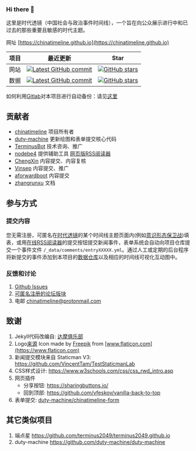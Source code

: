 ### Hi there 👋

<!--
**chinatimeline/chinatimeline** is a ✨ _special_ ✨ repository because its `README.md` (this file) appears on your GitHub profile.

Here are some ideas to get you started:

- 🔭 I’m currently working on ...
- 🌱 I’m currently learning ...
- 👯 I’m looking to collaborate on ...
- 🤔 I’m looking for help with ...
- 💬 Ask me about ...
- 📫 How to reach me: ...
- 😄 Pronouns: ...
- ⚡ Fun fact: ...
-->
这里是时代透镜（中国社会与政治事件时间线），一个旨在向公众展示进行中和已过去的那些重要且敏感的时代主题。

网址 [https://chinatimeline.github.io](https://chinatimeline.github.io)

项目 | 最近更新 | Star
--|--|--
网站 | [![Latest GitHub commit](https://img.shields.io/github/last-commit/chinatimeline/chinatimeline.github.io)](https://github.com/chinatimeline/chinatimeline.github.io) | [![GitHub stars](https://img.shields.io/github/stars/chinatimeline/chinatimeline.github.io)](https://github.com/chinatimeline/chinatimeline.github.io/stargazers)
数据 |[![Latest GitHub commit](https://img.shields.io/github/last-commit/chinatimeline/data)](https://github.com/chinatimeline/data) | [![GitHub stars](https://img.shields.io/github/stars/chinatimeline/data)](https://github.com/chinatimeline/data/stargazers)

如何利用[Gitlab](https://gitlab.com)对本项目进行自动备份：请见[这里](https://docs.gitlab.com/ee/user/project/repository/repository_mirroring.html)

## 贡献者
- [chinatimeline](https://github.com/chinatimeline) 项目所有者
- [duty-machine](https://github.com/duty-machine) 更新绘图和表单提交核心代码
- [TerminusBot](https://github.com/terminusbot) 技术咨询、推广
- [nodebe4](https://github.com/nodebe4) 提供辅助工具 [网页版RSS阅读器](https://github.com/nodebe4/news)
- [ChengXin](https://github.com/ChengXin) 内容提交、内容复核
- [Vinsep](https://www.reddit.com/u/Vinsep) 内容提交、推广
- [aforwardboot](https://www.reddit.com/user/aforwardboot/) 内容提交
- [zhangrunxu](https://github.com/zhangrunxu) 文档

## 参与方式

### 提交内容
您无需注册，可匿名在[时代透镜](https://chinatimeline.github.io)的某个时间线主题页面内(例如[意识形态保卫战](https://chinatimeline.github.io/ideology_tl1/))填表，或用[在线RSS阅读器](https://chinatimeline.github.io/news/)的提交按钮提交新闻事件，表单系统会自动向项目仓库提交一个事件文件 `/_data/comments/entryXXXXX.yml`。通过人工或定期的后台程序将新提交的事件添加到本项目的[数据仓库](https://github.com/chinatimeline/data/)以及相应的时间线可视化互动图中。

### 反馈和讨论
1. [Github Issues](https://github.com/chinatimeline/chinatimeline.github.io/issues)
2. [可匿名注册的论坛版块](https://be4.herokuapp.com/category/10/)
3. 电邮 <chinatimeline@protonmail.com>

## 致谢
1. Jekyll代码改编自: [达摩俱乐部](https://github.com/DamoresClub/DamoresClub.github.io)
2. Logo[来源](https://www.flaticon.com/free-icon/timeline_1853230) Icon made by [Freepik](https://www.flaticon.com/authors/freepik) from [www.flaticon.com](https://www.flaticon.com)
3. 新闻提交模块来自 Staticman V3: https://github.com/VincentTam/TestStaticmanLab
4. CSS样式设计: https://www.w3schools.com/css/css_rwd_intro.asp
5. 网页插件
   - 分享按钮: https://sharingbuttons.io/
   - 回到顶部: https://github.com/vfeskov/vanilla-back-to-top
6. 表单提交: [duty-machine/chinatimeline-form](https://github.com/duty-machine/chinatimeline-form)

## 其它类似项目
1. 端点星 https://github.com/terminus2049/terminus2049.github.io
2. duty-machine https://github.com/duty-machine/duty-machine 
